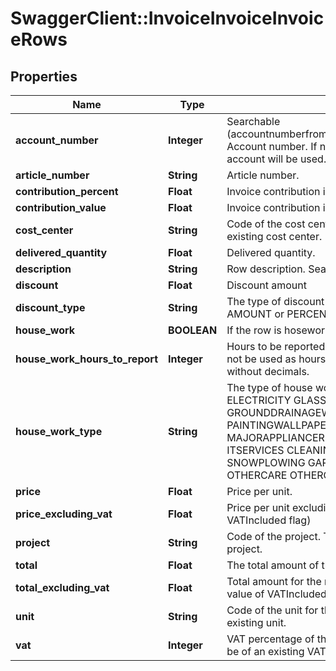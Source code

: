 # SwaggerClient::InvoiceInvoiceInvoiceRows

## Properties
Name | Type | Description | Notes
------------ | ------------- | ------------- | -------------
**account_number** | **Integer** | Searchable (accountnumberfrom&#x3D;1111&amp;accountnumberto&#x3D;8999) Account number. If not provided the predefined account will be used. | [optional] 
**article_number** | **String** | Article number. | [optional] 
**contribution_percent** | **Float** | Invoice contribution in percent. | [optional] 
**contribution_value** | **Float** | Invoice contribution in amount. | [optional] 
**cost_center** | **String** | Code of the cost center. The code must be of an existing cost center. | [optional] 
**delivered_quantity** | **Float** | Delivered quantity. | [optional] 
**description** | **String** | Row description. Searchable (articledescription) | [optional] 
**discount** | **Float** | Discount amount | [optional] 
**discount_type** | **String** | The type of discount used for the row. Can be AMOUNT or PERCENT. | [optional] 
**house_work** | **BOOLEAN** | If the row is hosework. | [optional] 
**house_work_hours_to_report** | **Integer** | Hours to be reported if the quantity of the row should not be used as hours. Can only contain numeric values without decimals. | [optional] 
**house_work_type** | **String** | The type of house work. Can be CONSTRUCTION ELECTRICITY GLASSMETALWORK GROUNDDRAINAGEWORK MASONRY PAINTINGWALLPAPERING HVAC MAJORAPPLIANCEREPAIR MOVINGSERVICES ITSERVICES CLEANING TEXTILECLOTHING SNOWPLOWING GARDENING BABYSITTING OTHERCARE OTHERCOSTS or empty. | [optional] 
**price** | **Float** | Price per unit. | [optional] 
**price_excluding_vat** | **Float** | Price per unit excluding VAT (regardless of value of VATIncluded flag) | [optional] 
**project** | **String** | Code of the project. The code must be of an existing project. | [optional] 
**total** | **Float** | The total amount of the invoice. | [optional] 
**total_excluding_vat** | **Float** | Total amount for the row excluding VAT (regardless of value of VATIncluded flag) | [optional] 
**unit** | **String** | Code of the unit for the row. The code must be of an existing unit. | [optional] 
**vat** | **Integer** | VAT percentage of the row. The percentage needs to be of an existing VAT percentage. | [optional] 


